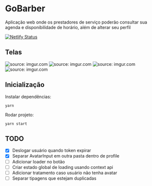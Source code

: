 # GoBarber

Aplicação web onde os prestadores de serviço poderão consultar sua agenda e disponibilidade de horário, além de alterar seu perfil

[![Netlify Status](https://api.netlify.com/api/v1/badges/8c215123-5b28-4768-b407-c972b9301b87/deploy-status)](https://go-barber-web.netlify.app/)

## Telas

<img src="https://i.imgur.com/MJdndYn.png" title="source: imgur.com" />
<img src="https://i.imgur.com/8ilUhdb.png" title="source: imgur.com" />
<img src="https://i.imgur.com/9ovDEyt.png" title="source: imgur.com" />
<img src="https://i.imgur.com/AiyWDQI.png" title="source: imgur.com" />

## Inicialização

Instalar dependências:
```
yarn
```
Rodar projeto:
```
yarn start
```

## TODO

- [x] Deslogar usuário quando token expirar
- [x] Separar AvatarInput em outra pasta dentro de profile
- [ ] Adicionar loader no botão
- [ ] Criar estado global de loading usando context api
- [ ] Adicionar tratamento caso usuário não tenha avatar
- [ ] Separar tipagens que estejam duplicadas
